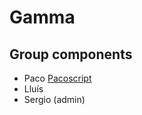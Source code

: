 # Gamma

## Group components

- Paco [Pacoscript](https://github.com/Pacoscript)
- Lluís
- Sergio (admin)